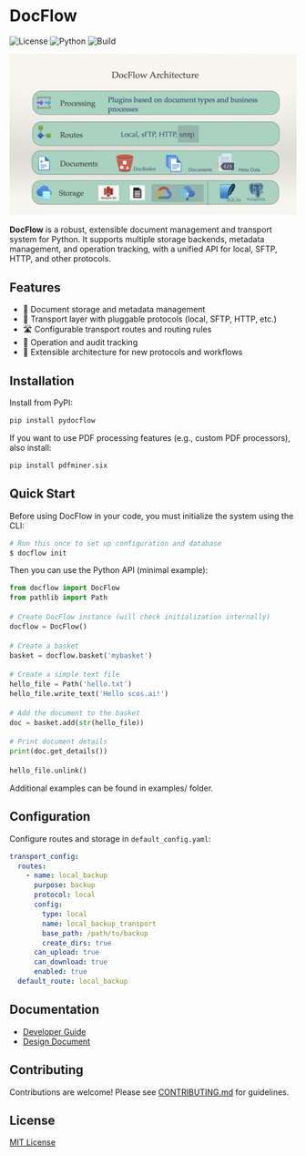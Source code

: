 # DocFlow

<!-- Badges -->
![License](https://img.shields.io/github/license/tommyGPT2S/DocFlow)
![Python](https://img.shields.io/pypi/pyversions/docflow)
![Build](https://github.com/tommyGPT2S/DocFlow/actions/workflows/ci.yml/badge.svg)
<!-- Add PyPI badge here when ready -->

![DocFlow Architecture](docs/New%20Era%20of%20Supply%20Chain/image.png)

**DocFlow** is a robust, extensible document management and transport system for Python. It supports multiple storage backends, metadata management, and operation tracking, with a unified API for local, SFTP, HTTP, and other protocols.

## Features

- 📁 Document storage and metadata management
- 🔄 Transport layer with pluggable protocols (local, SFTP, HTTP, etc.)
- 🛣️ Configurable transport routes and routing rules
- 📝 Operation and audit tracking
- 🧩 Extensible architecture for new protocols and workflows

## Installation

Install from PyPI:

```sh
pip install pydocflow
```

If you want to use PDF processing features (e.g., custom PDF processors), also install:

```sh
pip install pdfminer.six
```

## Quick Start

Before using DocFlow in your code, you must initialize the system using the CLI:

```sh
# Run this once to set up configuration and database
$ docflow init
```

Then you can use the Python API (minimal example):

```python
from docflow import DocFlow
from pathlib import Path

# Create DocFlow instance (will check initialization internally)
docflow = DocFlow()

# Create a basket
basket = docflow.basket('mybasket')

# Create a simple text file
hello_file = Path('hello.txt')
hello_file.write_text('Hello scos.ai!')

# Add the document to the basket
doc = basket.add(str(hello_file))

# Print document details
print(doc.get_details())

hello_file.unlink()
```
Additional examples can be found in examples/ folder.

## Configuration

Configure routes and storage in `default_config.yaml`:

```yaml
transport_config:
  routes:
    - name: local_backup
      purpose: backup
      protocol: local
      config:
        type: local
        name: local_backup_transport
        base_path: /path/to/backup
        create_dirs: true
      can_upload: true
      can_download: true
      enabled: true
  default_route: local_backup
```

## Documentation

- [Developer Guide](docs/Developer_Guide.md)
- [Design Document](docs/DocFlow%20Design.md)

## Contributing

Contributions are welcome! Please see [CONTRIBUTING.md](CONTRIBUTING.md) for guidelines.

## License

[MIT License](LICENSE)
